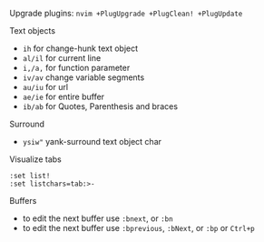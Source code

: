 Upgrade plugins: `nvim +PlugUpgrade +PlugClean! +PlugUpdate`

Text objects

- `ih` for change-hunk text object
- `al/il` for current line
- `i,/a,` for function parameter
- `iv/av` change variable segments
- `au/iu` for url
- `ae/ie` for entire buffer
- `ib/ab` for Quotes, Parenthesis and braces

Surround

- `ysiw"` yank-surround text object char

Visualize tabs

```
:set list!
:set listchars=tab:>-
```

Buffers

* to edit the next buffer use `:bnext`, or `:bn`
* to edit the next buffer use `:bprevious`, `:bNext`, or `:bp` or `Ctrl+p`

